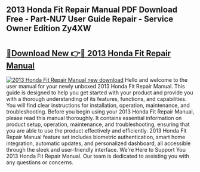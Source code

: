 ## 2013 Honda Fit Repair Manual PDF Download Free - Part-NU7 User Guide Repair - Service Owner Edition Zy4XW

# <h2><a href="http://bc52010.oget.top/?id=2013+Honda+Fit+Repair+Manual">🔗Download New 👉🔴 2013 Honda Fit Repair Manual</a></h2>

[![2013 Honda Fit Repair Manual new download](https://i.imgur.com/5g1atiW.png)](http://bc52010.oget.top/?id=2013+Honda+Fit+Repair+Manual)
Hello and welcome to the user manual for your newly unboxed 2013 Honda Fit Repair Manual. This guide is designed to help you get started with your product and provide you with a thorough understanding of its features, functions, and capabilities. You will find clear instructions for installation, operation, maintenance, and troubleshooting. Before you begin using your 2013 Honda Fit Repair Manual, please read this manual thoroughly. It contains essential information on product setup, operation, maintenance, and troubleshooting, ensuring that you are able to use the product effectively and efficiently. 2013 Honda Fit Repair Manual feature set includes biometric authentication, smart home integration, automatic updates, and personalized dashboard, all accessible through the sleek and user-friendly interface. We're Here to Support You 2013 Honda Fit Repair Manual. Our team is dedicated to assisting you with any questions or concerns.
